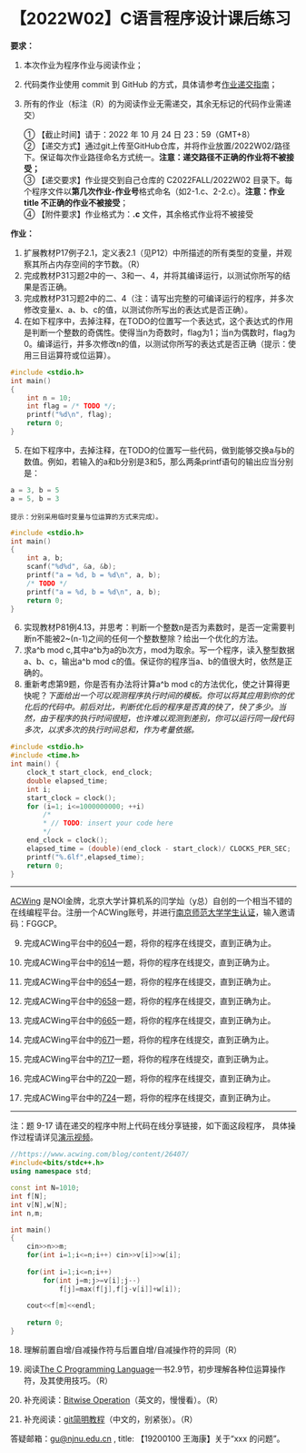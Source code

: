 # 【2022W02】C语言程序设计课后练习 
**要求：** 
1. 本次作业为程序作业与阅读作业； 
2. 代码类作业使用 commit 到 GitHub 的方式，具体请参考[作业递交指南](https://github.com/njnucsta2022/C2022FALL/blob/main/%E4%BD%9C%E4%B8%9A%E9%80%92%E4%BA%A4%E6%8C%87%E5%8D%97.pdf)； 
3. 所有的作业（标注（R）的为阅读作业无需递交，其余无标记的代码作业需递交）

	① 【截止时间】请于：2022 年 10 月 24 日 23：59（GMT+8）  
	② 【递交方式】通过git上传至GitHub仓库，并将作业放置/2022W02/路径下。保证每次作业路径命名方式统一。**注意：递交路径不正确的作业将不被接受；**  
	③ 【递交要求】作业提交到自己仓库的 C2022FALL/2022W02 目录下。每个程序文件以**第几次作业-作业号**格式命名（如2-1.c、2-2.c）。**注意：作业 title 不正确的作业不被接受**；  
	④ 【附件要求】作业格式为：**.c** 文件，其余格式作业将不被接受

**作业：** 
1. 扩展教材P17例子2.1，定义表2.1（见P12）中所描述的所有类型的变量，并观察其所占内存空间的字节数。（R）
2. 完成教材P31习题2中的一、3和一、4，并将其编译运行，以测试你所写的结果是否正确。
3. 完成教材P31习题2中的二、4（注：请写出完整的可编译运行的程序，并多次修改变量x、a、b、c的值，以测试你所写出的表达式是否正确）。
4. 在如下程序中，去掉注释，在TODO的位置写一个表达式，这个表达式的作用是判断一个整数的奇偶性。使得当n为奇数时，flag为1；当n为偶数时，flag为0。编译运行，并多次修改n的值，以测试你所写的表达式是否正确（提示：使用三目运算符或位运算）。
```c
#include <stdio.h>
int main()
{
    int n = 10;
    int flag = /* TODO */;
    printf("%d\n", flag);
    return 0;
}
```
5. 在如下程序中，去掉注释，在TODO的位置写一些代码，做到能够交换a与b的数值。例如，若输入的a和b分别是3和5，那么两条printf语句的输出应当分别是：
```c
a = 3, b = 5
a = 5, b = 3
```
	提示：分别采用临时变量与位运算的方式来完成）。
```c
#include <stdio.h>
int main()
{
    int a, b;
    scanf("%d%d", &a, &b);
    printf("a = %d, b = %d\n", a, b);
    /* TODO */
    printf("a = %d, b = %d\n", a, b);
    return 0;
}
```
6. 实现教材P81例4.13，并思考：判断一个整数n是否为素数时，是否一定需要判断n不能被2~(n-1)之间的任何一个整数整除？给出一个优化的方法。
7. 求a^b mod c,其中a^b为a的b次方，mod为取余。写一个程序，读入整型数据a、b、c，输出a^b mod c的值。保证你的程序当a、b的值很大时，依然是正确的。
8. 重新考虑第9题，你是否有办法将计算a^b mod c的方法优化，使之计算得更快呢？*下面给出一个可以观测程序执行时间的模板。你可以将其应用到你的优化后的代码中。前后对比，判断优化后的程序是否真的快了，快了多少。当然，由于程序的执行时间很短，也许难以观测到差别，你可以运行同一段代码多次，以求多次的执行时间总和，作为考量依据。*
```c
#include <stdio.h>
#include <time.h>
int main() {
	clock_t start_clock, end_clock;
	double elapsed_time;
	int i;
	start_clock = clock();
	for (i=1; i<=1000000000; ++i)
		/*
		* // TODO: insert your code here
		*/
	end_clock = clock();
	elapsed_time = (double)(end_clock - start_clock)/ CLOCKS_PER_SEC;
	printf("%.6lf",elapsed_time);
	return 0;
}
```

---
[ACWing](https://www.acwing.com) 是NOI金牌，北京大学计算机系的闫学灿（y总）自创的一个相当不错的在线编程平台。注册一个ACWing账号，并进行[南京师范大学学生认证](https://www.acwing.com/user/security/school_verify/ac_stars/)，输入邀请码：FGGCP。

9. 完成ACWing平台中的[604](https://www.acwing.com/problem/content/606/)一题，将你的程序在线提交，直到正确为止。

10. 完成ACWing平台中的[614](https://www.acwing.com/problem/content/616/)一题，将你的程序在线提交，直到正确为止。

11. 完成ACWing平台中的[654](https://www.acwing.com/problem/content/656/)一题，将你的程序在线提交，直到正确为止。

12. 完成ACWing平台中的[658](https://www.acwing.com/problem/content/660/)一题，将你的程序在线提交，直到正确为止。

13. 完成ACWing平台中的[665](https://www.acwing.com/problem/content/667/)一题，将你的程序在线提交，直到正确为止。

14. 完成ACWing平台中的[671](https://www.acwing.com/problem/content/673/)一题，将你的程序在线提交，直到正确为止。

15. 完成ACWing平台中的[717](https://www.acwing.com/problem/content/719/)一题，将你的程序在线提交，直到正确为止。

16. 完成ACWing平台中的[720](https://www.acwing.com/problem/content/722/)一题，将你的程序在线提交，直到正确为止。

17. 完成ACWing平台中的[724](https://www.acwing.com/problem/content/726/)一题，将你的程序在线提交，直到正确为止。

---
注：题 9-17 请在递交的程序中附上代码在线分享链接，如下面这段程序，
具体操作过程请详见[演示视频](https://www.jianguoyun.com/p/DZmOQVwQjJqGCxjXzd4EIAA)。
```cpp
//https://www.acwing.com/blog/content/26407/
#include<bits/stdc++.h>
using namespace std;

const int N=1010;
int f[N];
int v[N],w[N];
int n,m;

int main()
{
    cin>>n>>m;
    for(int i=1;i<=n;i++) cin>>v[i]>>w[i];
    
    for(int i=1;i<=n;i++)
        for(int j=m;j>=v[i];j--)
            f[j]=max(f[j],f[j-v[i]]+w[i]);
            
    cout<<f[m]<<endl;
    
    return 0;
}
```

18. 理解前置自增/自减操作符与后置自增/自减操作符的异同（R）

19. 阅读[The C Programming Language](https://github.com/njnucsta/C2018FALL/blob/master/book/TCPL_2rd_EN.pdf)一书2.9节，初步理解各种位运算操作符，及其使用技巧。（R）

20. 补充阅读：[Bitwise Operation]( https://en.wikipedia.org/wiki/Bitwise_operation)（英文的，慢慢看）。（R）

21. 补充阅读：[git简明教程](https://www.liaoxuefeng.com/wiki/0013739516305929606dd18361248578c67b8067c8c017b000)（中文的，别紧张）。（R）

答疑邮箱：gu@njnu.edu.cn , title: 【19200100 王海康】关于“xxx 的问题”。